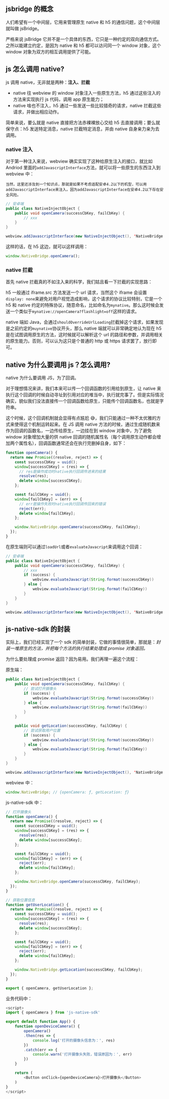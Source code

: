 ## jsbridge 的概念

人们希望有一个中间层，它用来管理原生 native 和 h5 的通信问题，这个中间层就叫做 jsBridge。

严格来说 jsBridge 它并不是一个具体的东西，它只是一种约定的双向通信方式。之所以能建立约定，是因为 native 和 h5 都可以访问同一个 window 对象，这个 window 对象为双方的相互调用提供了可能。

## js 怎么调用 native?

js 调用 native，无非就是两种：**注入、拦截**

- native 往 webview 的 window 对象注入一些原生方法，h5 通过这些注入的方法来实现执行 js 代码，调用 app 原生能力；
- native 啥也不注入，h5 通过一些发送一些比较猎奇的请求，native 拦截这些请求，并做出相应动作。

简单来说，要么就是 native 直接把方法赤裸裸放心交给 h5 去直接调用；要么就保守点：h5 发送特定消息，native 拦截特定消息，并由 native 自身亲力亲为去调用。

### native 注入

对于第一种注入来说，webview 确实实现了这种给原生注入的接口，就比如 Andriod 里面的`addJavascriptInterface`方法，就可以将一些原生的东西注入到 webview 中：

```
当然，这里还涉及到一个知识点，那就是如果不考虑适配安卓4.2以下的机型，可以用addJavascriptInterface来注入。因为addJavascriptInterface在安卓4.2以下存在安全风险。
```

```java
// 安卓端
public class NativeInjectObject {
    public void openCamera(successCbKey, failCbKey) {
        // xxx
    }
}

webview.addJavascriptInterface(new NativeInjectObject(), 'NativeBridge')
```

这样的话，在 h5 这边，就可以这样调用：

```js
window.NativeBridge.openCamera();
```

### native 拦截

首先 native 拦截真的不如注入来的科学，我们姑且看一下拦截的实现思路：

h5 一般通过 iframe.src 方法发送一个 url 请求，当然这个 iframe 会设置`display: none`来避免对用户视觉造成影响，这个请求的协议比较特别，它是一个 h5 和 native 约定的特殊协议，随意命名，比如命名为`mynative`。那么这时候会发送一个类似于`mynative://openCamera?flashlight=off`这样的请求。

native 端如 Java，会通过`shouldOverrideUrlLoading`拦截掉这个请求，如果发现是之前约定的`muynative`协议开头，那么 native 端就可以非常确定地认为现在 h5 是在试图调用原生的方法，这时候就可以解析这个 url 的路径和参数，并调用相关的原生能力。否则，可以认为这只是个普通的 http 或 https 请求罢了，放行即可。

## native 为什么要调用 js？怎么调用?

native 为什么要调用 JS，为了回调。

对于理想情况来讲，我们本来可以传一个回调函数的引用给到原生，让 native 来执行这个回调的时候自动寻址到引用对应的堆当中，执行就完事了。但是实际情况确实，貌似我们没法直接传一个回调函数给原生，只能传个回调函数名，也就是字符串。

这个时候，这个回调机制就会显得有点尴尬 😅，我们只能通过一种不太优雅的方式来使得这个机制运转起来。在 JS 调用 native 方法的时候，通过生成随机数来作为回调的函数名，一边传给原生，一边挂在到 window 对象中，为了避免 window 对象增加大量的供 native 回调的随机属性名（每个调用原生动作都会增加两个属性名），回调函数通常还会在执行完删掉自身，如下：

```js
function openCamera() {
  return new Promise((resolve, reject) => {
    const successCbKey = uuid();
    window[successCbKey] = (res) => {
      // res是操作成功时native执行回调传进来的结果
      resolve(res);
      delete window[successCbKey];
    };

    const failCbKey = uuid();
    window[failCbKey] = (err) => {
      // err是操作失败时native执行回调传回来的错误
      reject(err);
      delete window[failCbKey];
    };

    window.NativeBridge.openCamera(successCbKey, failCbKey);
  });
}
```

在原生端则可以通过`loadUrl`或者`evaluateJavacript`来调用这个回调：

```java
// 安卓端
public class NativeInjectObject {
    public void openCamera(successCbKey, failCbKey) {
        // xxx
        if (success) {
            webview.evaluateJavacript(String.format(successCbKey))
        } else {
            webview.evaluateJavacript(String.format(failCbKey))
        }
    }
}

webview.addJavascriptInterface(new NativeInjectObject(), 'NativeBridge')
```

## js-native-sdk 的封装

实际上，我们已经实现了一个 sdk 的简单封装，它做的事情很简单，那就是：_封装一堆原生的方法，并把每个方法的执行结果处理成 promise 对象返回。_

为什么要处理成 promise 返回？因为易用。我们再理一遍这个流程：

原生端：

```java
public class NativeInjectObject {
    public void openCamera(successCbKey, failCbKey) {
        // 尝试打开摄像头
        if (success) {
            webview.evaluateJavacript(String.format(successCbKey))
        } else {
            webview.evaluateJavacript(String.format(failCbKey))
        }
    }

    public void getLocation(successCbKey, failCbKey) {
        // 尝试获取用户位置
        if (success) {
            webview.evaluateJavacript(String.format(successCbKey))
        } else {
            webview.evaluateJavacript(String.format(failCbKey))
        }
    }
}

webview.addJavascriptInterface(new NativeInjectObject(), 'NativeBridge')
```

webview 中：

```js
window.NativeBridge; // {openCamera: ƒ, getLocation: ƒ}
```

js-native-sdk 中：

```js
// 打开摄像头
function openCamera() {
  return new Promise((resolve, reject) => {
    const successCbKey = uuid();
    window[successCbKey] = (res) => {
      resolve(res);
      delete window[successCbKey];
    };

    const failCbKey = uuid();
    window[failCbKey] = (err) => {
      reject(err);
      delete window[failCbKey];
    };

    window.NativeBridge.openCamera(successCbKey, failCbKey);
  });
}

// 获取位置信息
function getUserLocation() {
  return new Promise((resolve, reject) => {
    const successCbKey = uuid();
    window[successCbKey] = (res) => {
      resolve(res);
      delete window[successCbKey];
    };

    const failCbKey = uuid();
    window[failCbKey] = (err) => {
      reject(err);
      delete window[failCbKey];
    };

    window.NativeBridge.getLocation(successCbKey, failCbKey);
  });
}

export { openCamera, getUserLocation };
```

业务代码中：

```js
<script>
import { openCamera } from 'js-native-sdk'

export default function App() {
    function openDeviceCamera() {
        openCamera()
        .then(res => {
            console.log('打开的摄像头信息为：', res)
        })
        .catch(err => {
            console.warn('打开摄像头失败，错误原因为：', err)
        })
    }

    return (
        <Button onClick={openDeviceCamera}>打开摄像头</Button>
    )
}
</script>
```
